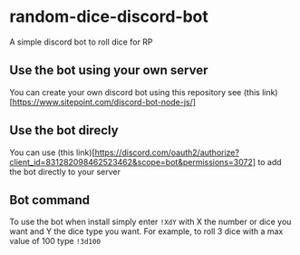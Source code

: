 # random-dice-discord-bot
A simple discord bot to roll dice for RP

## Use the bot using your own server
You can create your own discord bot using this repository see (this link)[https://www.sitepoint.com/discord-bot-node-js/]

## Use the bot direcly
You can use (this link)[https://discord.com/oauth2/authorize?client_id=831282098462523462&scope=bot&permissions=3072] to add the bot directly to your server

## Bot command
To use the bot when install simply enter `!XdY` with X the number or dice you want and Y the dice type you want. For example, to roll 3 dice with a max value of 100 type `!3d100`
